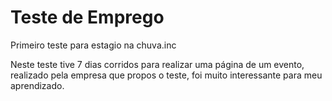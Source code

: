 <h1>Teste de Emprego</h1>
<p>Primeiro teste para estagio na chuva.inc</p>
<p>Neste teste tive 7 dias corridos para realizar uma página de um evento, realizado pela empresa que propos o teste, foi muito interessante para meu aprendizado.</p>